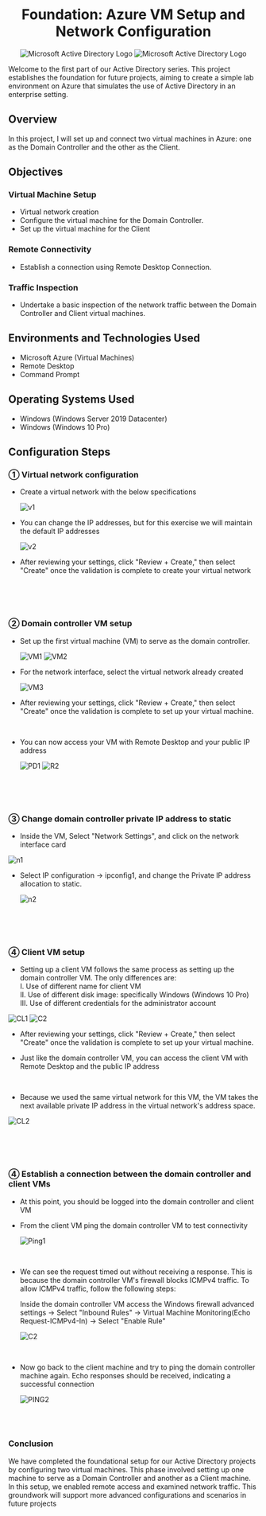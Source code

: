 <h1 align="center">Foundation: Azure VM Setup and Network Configuration</h1>

<p align="center">
<img src="https://i.imgur.com/pU5A58S.png" alt="Microsoft Active Directory Logo"/>
  <img src="https://s3.amazonaws.com/dev.assets.neo4j.com/wp-content/uploads/20180821105618/Microsoft_Azure_Logo.png" alt="Microsoft Active Directory Logo"/>
</p>




<p>Welcome to the first part of our Active Directory series. This project establishes the foundation for future projects, aiming to create a simple lab environment on Azure that simulates the use of Active Directory in an enterprise setting.
</p>

<h2>Overview </h2>

<p>In this project, I will set up and connect two virtual machines in Azure: one as the Domain Controller and the other as the Client.</p>

<h2>Objectives</h2>
<h3>Virtual Machine Setup</h3>

- Virtual network creation
- Configure the virtual machine for the Domain Controller.  
- Set up the virtual machine for the Client

<h3>Remote Connectivity</h3>

- Establish a connection using Remote Desktop Connection.

<h3> Traffic Inspection</h3>

- Undertake a basic inspection of the network traffic between the Domain Controller and Client virtual machines.



<h2>Environments and Technologies Used</h2>

- Microsoft Azure (Virtual Machines)
- Remote Desktop
- Command Prompt

<h2>Operating Systems Used </h2>

- Windows (Windows Server 2019 Datacenter)
- Windows (Windows 10 Pro)


<h2>Configuration Steps</h2>

<h3>&#9312; Virtual network configuration</h3>

- Create a virtual network with the below specifications
  
  ![v1](https://github.com/user-attachments/assets/d0bae1c7-8e0f-44b4-9622-29505437388e)
  
- You can change the IP addresses, but for this exercise we will maintain the default IP addresses
  

  ![v2](https://github.com/user-attachments/assets/44351d1d-f474-4c3a-8392-a2597ae6355f)

 * After reviewing your settings, click "Review + Create," then select "Create" once the validation is complete to create your virtual network
<br>
<br>
<br>

<h3>&#9313; Domain controller VM setup</h3>

- Set up the first virtual machine (VM) to serve as the domain controller.
  
  ![VM1](https://github.com/user-attachments/assets/b2647f4c-c676-48ee-993c-0f9715143069)
  ![VM2](https://github.com/user-attachments/assets/65e1ca6a-9f58-4bf5-b44c-0a4a56c11764)

* For the network interface, select the virtual network already created 
  
  ![VM3](https://github.com/user-attachments/assets/0071d412-02d9-427a-8517-3de905c662ab)
* After reviewing your settings, click "Review + Create," then select "Create" once the validation is complete to set up your virtual machine.

<br>

- You can now access your VM with Remote Desktop and your public IP address

  
  ![PD1](https://github.com/user-attachments/assets/41a5d32e-1257-4f45-8312-6207f4bfc2bd)
![R2](https://github.com/user-attachments/assets/5da08d2b-eda7-4091-86a3-286a046171f1)

<br>
<br>
<br>
  <h3>&#9314; Change domain controller private IP address to static</h3>
  
  - Inside the VM, Select "Network Settings", and click on the network interface card

  
![n1](https://github.com/user-attachments/assets/b1cb35d5-a772-4d58-a1bc-efe0b5b69b82)

- Select  IP configuration -> ipconfig1, and change the Private IP address allocation to static.
  
  ![n2](https://github.com/user-attachments/assets/90d2db55-cdf6-4bfd-aeed-23d071e9d233)
<br>
<br>
<br>

   <h3>&#9315; Client VM setup</h3>
   
  - Setting up a client VM follows the same process as setting up the domain controller VM. The only differences are:<br>
   I. Use of different name for client VM <br>
   II. Use of different disk image: specifically Windows (Windows 10 Pro)<br>
   III. Use of different credentials for the administrator account

  
![CL1](https://github.com/user-attachments/assets/54b77773-519d-4ccc-8289-79c0eee22f0d)
 ![C2](https://github.com/user-attachments/assets/8d2a41a7-743d-455e-9427-42a04b28cdcd)


- After reviewing your settings, click "Review + Create," then select "Create" once the validation is complete to set up your virtual machine.


- Just like the domain controller VM, you can access the client VM with Remote Desktop and the public IP address
<br>

 - Because we used the same virtual network for this VM, the VM takes the next available private IP address in the virtual network's address space.


![CL2](https://github.com/user-attachments/assets/cb3ee024-f022-44db-98be-d350275641c5)


<br>
<br>
<br>

 <h3>&#9315; 
 Establish a connection between the domain controller and client VMs
</h3>

- At this point, you should be logged into the domain controller and client VM


- From the client VM ping the domain controller VM to test connectivity

  
  ![Ping1](https://github.com/user-attachments/assets/54b6a6b7-5d29-4c5e-a865-a0097c81861d)


<br>

- We can see the request timed out without receiving a response. This is because the domain controller VM's firewall blocks ICMPv4 traffic.
    To allow ICMPv4 traffic, follow the following steps: <br>

    Inside the domain controller VM access the Windows firewall advanced settings -> Select "Inbound Rules" -> Virtual Machine Monitoring(Echo Request-ICMPv4-In) -> Select "Enable Rule"

    ![C2](https://github.com/user-attachments/assets/4aa39d72-59d9-47aa-949d-dd734ec192e5)

  <br>

- Now go back to the client machine and try to ping the domain controller machine again. Echo responses should be received, indicating a successful connection



    ![PING2](https://github.com/user-attachments/assets/d8a15c70-3208-4d74-bed1-dfd42fe44dfd)
<br>
<br>

<h3>Conclusion</h3>

We have completed the foundational setup for our Active Directory projects by configuring two virtual machines. This phase involved setting up one machine to serve as a Domain Controller and another as a Client machine. In this setup, we enabled remote access and  examined network traffic. This groundwork will support more advanced configurations and scenarios in future projects






